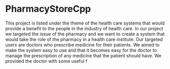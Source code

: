 # PharmacyStoreCpp

This project is listed under the theme of the health care systems that would provide a benefit to the people in
the industry of health care. In our project we targeted the issue of the pharmacy and we want to create a
system that would take the role of the pharmacy in a health care institute. Our targeted users are doctors who
prescribe medicine for their patients. We aimed to make the system easy to use and that it becomes easy for
the doctor to manage the prescription of any medicine that the patient should have. We provided the doctor
with some useful f
